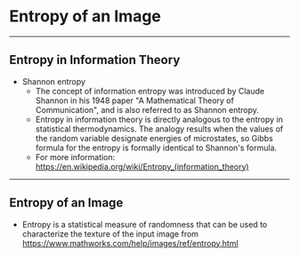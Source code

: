 # Entropy of an Image

---

## Entropy in Information Theory

- Shannon entropy
  - The concept of information entropy was introduced by Claude Shannon in his 1948 paper "A Mathematical Theory of Communication", and is also referred to as Shannon entropy.
  - Entropy in information theory is directly analogous to the entropy in statistical thermodynamics. The analogy results when the values of the random variable designate energies of microstates, so Gibbs formula for the entropy is formally identical to Shannon's formula. 
  - For more information: https://en.wikipedia.org/wiki/Entropy_(information_theory)

---

## Entropy of an Image

- Entropy is a statistical measure of randomness that can be used to characterize the texture of the input image from <https://www.mathworks.com/help/images/ref/entropy.html>

